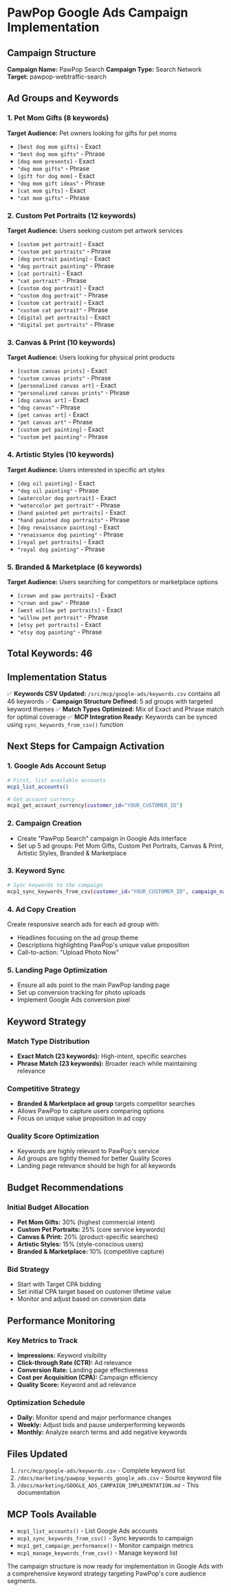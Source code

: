 # PawPop Google Ads Campaign Implementation

## Campaign Structure

**Campaign Name:** PawPop Search
**Campaign Type:** Search Network
**Target:** pawpop-webtraffic-search

## Ad Groups and Keywords

### 1. Pet Mom Gifts (8 keywords)
**Target Audience:** Pet owners looking for gifts for pet moms
- `[best dog mom gifts]` - Exact
- `"best dog mom gifts"` - Phrase
- `[dog mom presents]` - Exact
- `"dog mom gifts"` - Phrase
- `[gift for dog mom]` - Exact
- `"dog mom gift ideas"` - Phrase
- `[cat mom gifts]` - Exact
- `"cat mom gifts"` - Phrase

### 2. Custom Pet Portraits (12 keywords)
**Target Audience:** Users seeking custom pet artwork services
- `[custom pet portrait]` - Exact
- `"custom pet portraits"` - Phrase
- `[dog portrait painting]` - Exact
- `"dog portrait painting"` - Phrase
- `[cat portrait]` - Exact
- `"cat portrait"` - Phrase
- `[custom dog portrait]` - Exact
- `"custom dog portrait"` - Phrase
- `[custom cat portrait]` - Exact
- `"custom cat portrait"` - Phrase
- `[digital pet portraits]` - Exact
- `"digital pet portraits"` - Phrase

### 3. Canvas & Print (10 keywords)
**Target Audience:** Users looking for physical print products
- `[custom canvas prints]` - Exact
- `"custom canvas prints"` - Phrase
- `[personalized canvas art]` - Exact
- `"personalized canvas prints"` - Phrase
- `[dog canvas art]` - Exact
- `"dog canvas"` - Phrase
- `[pet canvas art]` - Exact
- `"pet canvas art"` - Phrase
- `[custom pet painting]` - Exact
- `"custom pet painting"` - Phrase

### 4. Artistic Styles (10 keywords)
**Target Audience:** Users interested in specific art styles
- `[dog oil painting]` - Exact
- `"dog oil painting"` - Phrase
- `[watercolor dog portrait]` - Exact
- `"watercolor pet portrait"` - Phrase
- `[hand painted pet portraits]` - Exact
- `"hand painted dog portraits"` - Phrase
- `[dog renaissance painting]` - Exact
- `"renaissance dog painting"` - Phrase
- `[royal pet portraits]` - Exact
- `"royal dog painting"` - Phrase

### 5. Branded & Marketplace (6 keywords)
**Target Audience:** Users searching for competitors or marketplace options
- `[crown and paw portraits]` - Exact
- `"crown and paw"` - Phrase
- `[west willow pet portraits]` - Exact
- `"willow pet portrait"` - Phrase
- `[etsy pet portraits]` - Exact
- `"etsy dog painting"` - Phrase

## Total Keywords: 46

## Implementation Status

✅ **Keywords CSV Updated:** `/src/mcp/google-ads/keywords.csv` contains all 46 keywords
✅ **Campaign Structure Defined:** 5 ad groups with targeted keyword themes
✅ **Match Types Optimized:** Mix of Exact and Phrase match for optimal coverage
✅ **MCP Integration Ready:** Keywords can be synced using `sync_keywords_from_csv()` function

## Next Steps for Campaign Activation

### 1. Google Ads Account Setup
```bash
# First, list available accounts
mcp1_list_accounts()

# Get account currency
mcp1_get_account_currency(customer_id="YOUR_CUSTOMER_ID")
```

### 2. Campaign Creation
- Create "PawPop Search" campaign in Google Ads interface
- Set up 5 ad groups: Pet Mom Gifts, Custom Pet Portraits, Canvas & Print, Artistic Styles, Branded & Marketplace

### 3. Keyword Sync
```bash
# Sync keywords to the campaign
mcp1_sync_keywords_from_csv(customer_id="YOUR_CUSTOMER_ID", campaign_name="PawPop Search")
```

### 4. Ad Copy Creation
Create responsive search ads for each ad group with:
- Headlines focusing on the ad group theme
- Descriptions highlighting PawPop's unique value proposition
- Call-to-action: "Upload Photo Now"

### 5. Landing Page Optimization
- Ensure all ads point to the main PawPop landing page
- Set up conversion tracking for photo uploads
- Implement Google Ads conversion pixel

## Keyword Strategy

### Match Type Distribution
- **Exact Match (23 keywords):** High-intent, specific searches
- **Phrase Match (23 keywords):** Broader reach while maintaining relevance

### Competitive Strategy
- **Branded & Marketplace ad group** targets competitor searches
- Allows PawPop to capture users comparing options
- Focus on unique value proposition in ad copy

### Quality Score Optimization
- Keywords are highly relevant to PawPop's service
- Ad groups are tightly themed for better Quality Scores
- Landing page relevance should be high for all keywords

## Budget Recommendations

### Initial Budget Allocation
- **Pet Mom Gifts:** 30% (highest commercial intent)
- **Custom Pet Portraits:** 25% (core service keywords)
- **Canvas & Print:** 20% (product-specific searches)
- **Artistic Styles:** 15% (style-conscious users)
- **Branded & Marketplace:** 10% (competitive capture)

### Bid Strategy
- Start with Target CPA bidding
- Set initial CPA target based on customer lifetime value
- Monitor and adjust based on conversion data

## Performance Monitoring

### Key Metrics to Track
- **Impressions:** Keyword visibility
- **Click-through Rate (CTR):** Ad relevance
- **Conversion Rate:** Landing page effectiveness
- **Cost per Acquisition (CPA):** Campaign efficiency
- **Quality Score:** Keyword and ad relevance

### Optimization Schedule
- **Daily:** Monitor spend and major performance changes
- **Weekly:** Adjust bids and pause underperforming keywords
- **Monthly:** Analyze search terms and add negative keywords

## Files Updated

1. `/src/mcp/google-ads/keywords.csv` - Complete keyword list
2. `/docs/marketing/pawpop_keywords_google_ads.csv` - Source keyword file
3. `/docs/marketing/GOOGLE_ADS_CAMPAIGN_IMPLEMENTATION.md` - This documentation

## MCP Tools Available

- `mcp1_list_accounts()` - List Google Ads accounts
- `mcp1_sync_keywords_from_csv()` - Sync keywords to campaign
- `mcp1_get_campaign_performance()` - Monitor campaign metrics
- `mcp1_manage_keywords_from_csv()` - Manage keyword list

The campaign structure is now ready for implementation in Google Ads with a comprehensive keyword strategy targeting PawPop's core audience segments.
